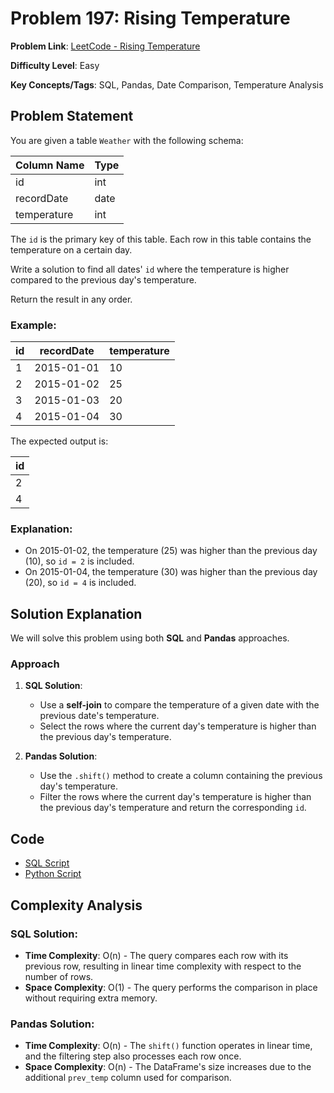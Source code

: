 # Problem 197: Rising Temperature

**Problem Link**: [LeetCode - Rising Temperature](https://leetcode.com/problems/rising-temperature/)

**Difficulty Level**: Easy

**Key Concepts/Tags**: SQL, Pandas, Date Comparison, Temperature Analysis

## Problem Statement

You are given a table `Weather` with the following schema:

| Column Name | Type    |
|-------------|---------|
| id          | int     |
| recordDate  | date    |
| temperature | int     |

The `id` is the primary key of this table. Each row in this table contains the temperature on a certain day.

Write a solution to find all dates' `id` where the temperature is higher compared to the previous day's temperature. 

Return the result in any order.

### Example:

| id | recordDate | temperature |
|----|------------|-------------|
| 1  | 2015-01-01 | 10          |
| 2  | 2015-01-02 | 25          |
| 3  | 2015-01-03 | 20          |
| 4  | 2015-01-04 | 30          |

The expected output is:

| id |
|----|
| 2  |
| 4  |

### Explanation:

- On 2015-01-02, the temperature (25) was higher than the previous day (10), so `id = 2` is included.
- On 2015-01-04, the temperature (30) was higher than the previous day (20), so `id = 4` is included.

## Solution Explanation

We will solve this problem using both **SQL** and **Pandas** approaches.

### Approach

1. **SQL Solution**:
   - Use a **self-join** to compare the temperature of a given date with the previous date's temperature.
   - Select the rows where the current day's temperature is higher than the previous day's temperature.

2. **Pandas Solution**:
   - Use the `.shift()` method to create a column containing the previous day's temperature.
   - Filter the rows where the current day's temperature is higher than the previous day's temperature and return the corresponding `id`.

## Code
- [SQL Script](./solution_1.sql)
- [Python Script](./solution_2.py)

## Complexity Analysis

### SQL Solution:
- **Time Complexity**: O(n) - The query compares each row with its previous row, resulting in linear time complexity with respect to the number of rows.
- **Space Complexity**: O(1) - The query performs the comparison in place without requiring extra memory.

### Pandas Solution:
- **Time Complexity**: O(n) - The `shift()` function operates in linear time, and the filtering step also processes each row once.
- **Space Complexity**: O(n) - The DataFrame's size increases due to the additional `prev_temp` column used for comparison.
